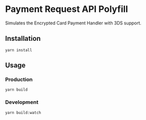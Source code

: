 # Payment Request API Polyfill

Simulates the Encrypted Card Payment Handler with 3DS support.

## Installation

`yarn install`

## Usage

### Production

`yarn build`

### Development

`yarn build:watch`
